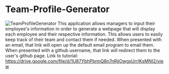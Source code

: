 # Team-Profile-Generator

![TeamProfileGenerator](https://user-images.githubusercontent.com/96928036/168498499-2fe2f3d6-77b6-463b-87bc-d85ca00c3cd4.png)
This application allows managers to input their employee's information in order to generate a webpage that will display each employee and their respective information. This allows users to easily keep track of their team and contact them if needed. When presented with an email, that link will open up the default email program to email them. When presented with a github username, that link will redirect them to the user's github page.
Link to tutorial: https://drive.google.com/file/d/1U87YbhPbnnQ8n7nRjjOwgxUrrlKsMNI2/view

